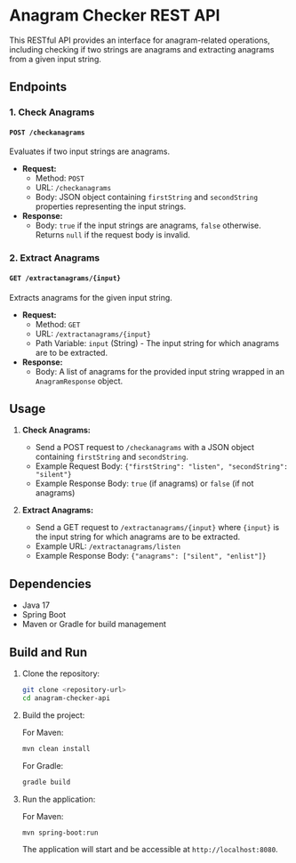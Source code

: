 # Anagram Checker REST API

This RESTful API provides an interface for anagram-related operations, 
including checking if two strings are anagrams and extracting anagrams from a given input string.

## Endpoints

### 1. Check Anagrams

#### `POST /checkanagrams`

Evaluates if two input strings are anagrams.

- **Request:**
    - Method: `POST`
    - URL: `/checkanagrams`
    - Body: JSON object containing `firstString` and `secondString` properties representing the input strings.
- **Response:**
    - Body: `true` if the input strings are anagrams, `false` otherwise. Returns `null` if the request body is invalid.

### 2. Extract Anagrams

#### `GET /extractanagrams/{input}`

Extracts anagrams for the given input string.

- **Request:**
    - Method: `GET`
    - URL: `/extractanagrams/{input}`
    - Path Variable: `input` (String) - The input string for which anagrams are to be extracted.
- **Response:**
    - Body: A list of anagrams for the provided input string wrapped in an `AnagramResponse` object.

## Usage

1. **Check Anagrams:**
    - Send a POST request to `/checkanagrams` with a JSON object containing `firstString` and `secondString`.
    - Example Request Body: `{"firstString": "listen", "secondString": "silent"}`
    - Example Response Body: `true` (if anagrams) or `false` (if not anagrams)

2. **Extract Anagrams:**
    - Send a GET request to `/extractanagrams/{input}` where `{input}` is the input string for which anagrams are to be extracted.
    - Example URL: `/extractanagrams/listen`
    - Example Response Body: `{"anagrams": ["silent", "enlist"]}`

## Dependencies

- Java 17
- Spring Boot
- Maven or Gradle for build management

## Build and Run

1. Clone the repository:

   ```bash
   git clone <repository-url>
   cd anagram-checker-api
   ```

2. Build the project:

   For Maven:

   ```bash
   mvn clean install
   ```

   For Gradle:

   ```bash
   gradle build
   ```

3. Run the application:

   For Maven:

   ```bash
   mvn spring-boot:run
   ```

   The application will start and be accessible at `http://localhost:8080`.
